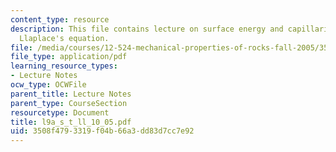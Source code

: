 ```yaml
---
content_type: resource
description: This file contains lecture on surface energy and capillarity forces and
  Llaplace's equation.
file: /media/courses/12-524-mechanical-properties-of-rocks-fall-2005/3508f4793319f04b66a3dd83d7cc7e92_l9a_s_t_ll_10_05.pdf
file_type: application/pdf
learning_resource_types:
- Lecture Notes
ocw_type: OCWFile
parent_title: Lecture Notes
parent_type: CourseSection
resourcetype: Document
title: l9a_s_t_ll_10_05.pdf
uid: 3508f479-3319-f04b-66a3-dd83d7cc7e92
---
```

